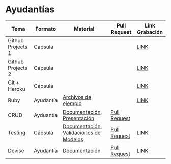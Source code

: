 # Ayudantías

| Tema              | Formato   | Material | Pull Request | Link Grabación |
|-------------------|-----------|----------|--------------|---------|
| Github Projects 1 | Cápsula   | | | [LINK](https://drive.google.com/file/d/1dpycVBSnBwHjaJcAvO2EEP_7D7234Vtx/view?usp=sharing) |
| Github Projects 2 | Cápsula   | | | [LINK](https://drive.google.com/file/d/1j63dEv1t84J3F1FFFaYYlMzz5gXoFUpJ/view?usp=sharing) |
| Git + Heroku      | Cápsula   | | | [LINK](https://drive.google.com/file/d/1YDH6RBkAZTgafMwEbPsurNPAMi39N3RC/view?usp=sharing) |
| Ruby              | Ayudantía | [Archivos de ejemplo](https://github.com/IIC2143/Syllabus/tree/main/Ayudantias/1-Ruby) | | [LINK](https://drive.google.com/file/d/1TwKwGj6yKqL2MGPTRgICId62HncJyNQl/view?usp=sharing) |
| CRUD | Ayduantía | [Documentación](https://guides.rubyonrails.org/v6.0/getting_started.html), [Presentación](https://github.com/IIC2143/Syllabus/blob/main/Ayudantias/2-Routing%20y%20CRUD/Presentaci%C3%B3n.pdf) | [Pull Request](https://github.com/IIC2143/Proyecto-Ejemplo/pull/1) | |
| Testing           | Cápsula   | [Documentación](https://github.com/rspec/rspec-rails), [Validaciones de Modelos](https://guides.rubyonrails.org/v6.0/active_record_validations.html) | [Pull Request](https://github.com/IIC2143/Proyecto-Ejemplo/pull/2) | [LINK](https://drive.google.com/file/d/1BP57jRNhx-dApZpiCFAB9ciytpj4k1pe/view?usp=sharing) |
| Devise            | Ayudantía | [Documentación](https://github.com/heartcombo/devise) | [Pull Request](https://github.com/IIC2143/Proyecto-Ejemplo/pull/3) | [LINK](https://drive.google.com/file/d/158ORjNfIqCj1EtpaT2A0KR1bn2o2njkr/view?usp=sharing) |